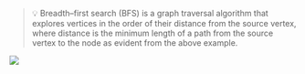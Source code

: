 >💡 Breadth–first search (BFS) is a graph traversal algorithm that explores vertices in the order of their distance from the source vertex, where distance is the minimum length of a path from the source vertex to the node as evident from the above example.

![](https://www.techiedelight.com/wp-content/uploads/2016/11/Breadth-first-tree.svg_.png)
